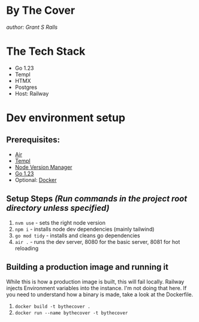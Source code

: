 # By The Cover
*author: Grant S Ralls*

# The Tech Stack
- Go 1.23
- Templ
- HTMX
- Postgres
- Host: Railway

# Dev environment setup
## Prerequisites:
- [Air](https://github.com/air-verse/air)
- [Templ](https://templ.guide/quick-start/installation)
- [Node Version Manager](https://github.com/nvm-sh/nvm)
- [Go 1.23](https://go.dev/dl/)
- Optional: [Docker](https://www.docker.com/get-started/)

## Setup Steps *(Run commands in the project root directory unless specified)*
1. `nvm use` - sets the right node version
2. `npm i` - installs node dev dependencies (mainly tailwind)
3. `go mod tidy` - installs and cleans go dependencies
4. `air .` - runs the dev server, 8080 for the basic server, 8081 for hot reloading

## Building a production image and running it
While this is how a production image is built, this will fail locally. Railway injects Environment variables into the instance. I'm not doing that here. If you need to understand how a binary is made, take a look at the Dockerfile.
1. `docker build -t bythecover .`
2. `docker run --name bythecover -t bythecover`

